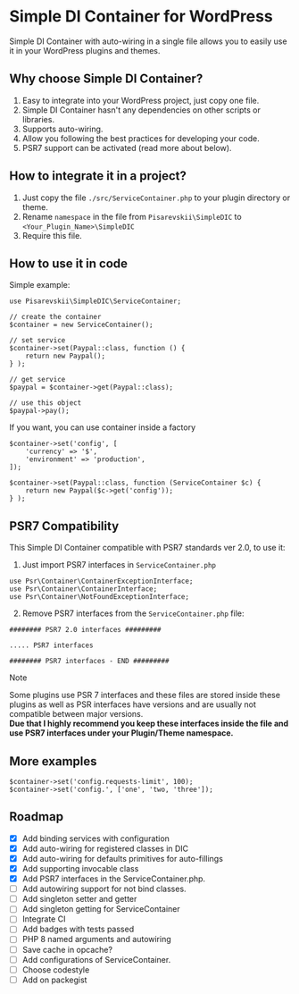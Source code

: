 # Simple DI Container for WordPress
Simple DI Container with auto-wiring in a single file allows you to easily use it in your WordPress plugins and themes. 

## Why choose Simple DI Container?
1. Easy to integrate into your WordPress project, just copy one file.
2. Simple DI Container hasn't any dependencies on other scripts or libraries.
3. Supports auto-wiring.
4. Allow you following the best practices for developing your code.
5. PSR7 support can be activated (read more about below).

## How to integrate it in a project?
1. Just copy the file `./src/ServiceContainer.php` to your plugin directory or theme.
2. Rename `namespace` in the file from `Pisarevskii\SimpleDIC` to `<Your_Plugin_Name>\SimpleDIC`
3. Require this file.

## How to use it in code
Simple example:
```
use Pisarevskii\SimpleDIC\ServiceContainer;

// create the container
$container = new ServiceContainer();

// set service
$container->set(Paypal::class, function () {
    return new Paypal();
} );

// get service
$paypal = $container->get(Paypal::class);

// use this object
$paypal->pay();
```

If you want, you can use container inside a factory
```
$container->set('config', [
    'currency' => '$',
    'environment' => 'production',
]);

$container->set(Paypal::class, function (ServiceContainer $c) {
    return new Paypal($c->get('config'));
} );
```

## PSR7 Compatibility
This Simple DI Container compatible with PSR7 standards ver 2.0, to use it:
1. Just import PSR7 interfaces in `ServiceContainer.php`
```
use Psr\Container\ContainerExceptionInterface;
use Psr\Container\ContainerInterface;
use Psr\Container\NotFoundExceptionInterface;
```
2. Remove PSR7 interfaces from the `ServiceContainer.php` file:
```
######## PSR7 2.0 interfaces #########

..... PSR7 interfaces

######## PSR7 interfaces - END #########
```

> [!NOTE]
> Some plugins use PSR 7 interfaces and these files are stored inside these plugins as well as PSR interfaces have versions and are usually not compatible between major versions.  
> **Due that I highly recommend you keep these interfaces inside the file and use PSR7 interfaces under your Plugin/Theme namespace.**


## More examples
```
$container->set('config.requests-limit', 100);
$container->set('config.', ['one', 'two, 'three']);
```

## Roadmap
- [x] Add binding services with configuration
- [x] Add auto-wiring for registered classes in DIC
- [x] Add auto-wiring for defaults primitives for auto-fillings
- [x] Add supporting invocable class
- [x] Add PSR7 interfaces in the ServiceContainer.php.
- [ ] Add autowiring support for not bind classes.
- [ ] Add singleton setter and getter
- [ ] Add singleton getting for ServiceContainer
- [ ] Integrate CI
- [ ] Add badges with tests passed
- [ ] PHP 8 named arguments and autowiring
- [ ] Save cache in opcache?
- [ ] Add configurations of ServiceContainer.
- [ ] Choose codestyle
- [ ] Add on packegist
